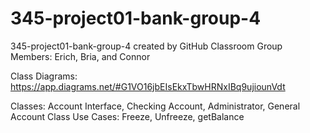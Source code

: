 # 345-project01-bank-group-4
345-project01-bank-group-4 created by GitHub Classroom
Group Members: Erich, Bria, and Connor

Class Diagrams: https://app.diagrams.net/#G1VO16jbEIsEkxTbwHRNxIBq9ujiounVdt


Classes: Account Interface, Checking Account, Administrator, General Account Class
Use Cases: Freeze, Unfreeze, getBalance
